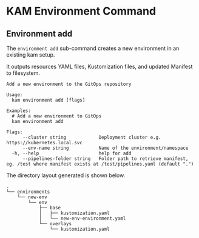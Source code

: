 # KAM Environment Command

## Environment add

The `environment add` sub-command creates a new environment in an existing kam setup.

It outputs resources YAML files, Kustomization files, and updated Manifest to filesystem.

```
Add a new environment to the GitOps repository

Usage:
  kam environment add [flags]

Examples:
  # Add a new environment to GitOps
  kam environment add

Flags:
      --cluster string            Deployment cluster e.g. https://kubernetes.local.svc
      --env-name string           Name of the environment/namespace
  -h, --help                      help for add
      --pipelines-folder string   Folder path to retrieve manifest, eg. /test where manifest exists at /test/pipelines.yaml (default ".")
```

The directory layout generated is shown below.

```
.
└── environments
    └── new-env
        └── env
            ├── base
            │   ├── kustomization.yaml
            │   └── new-env-environment.yaml
            └── overlays
                └── kustomization.yaml
```
